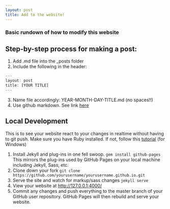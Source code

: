 ```yaml
---
layout: post
title: Add to the website!
---
```

### Basic rundown of how to modify this website

## Step-by-step process for making a post:
1. Add .md file into the _posts folder
2. Include the following in the header:
```javascript
---
layout: post
title: [YOUR TITLE]
---
```
3. Name file accordingly: YEAR-MONTH-DAY-TITLE.md (no spaces!!)
4. Use github markdown. See link [here](https://raw.githubusercontent.com/barryclark/www.jekyllnow.com/gh-pages/_posts/2014-6-19-Markdown-Style-Guide.md)

## Local Development
This is to see your website react to your changes in realtime without having to git push.
Make sure you have Ruby installed. If not, follow this [tutorial](https://stackify.com/install-ruby-on-windows-everything-you-need-to-get-going/) (for Windows)

1. Install Jekyll and plug-ins in one fell swoop. `gem install github-pages` This mirrors the plug-ins used by GitHub Pages on your local machine including Jekyll, Sass, etc.
2. Clone down your fork `git clone https://github.com/yourusername/yourusername.github.io.git`
3. Serve the site and watch for markup/sass changes `jekyll serve`
4. View your website at http://127.0.0.1:4000/
5. Commit any changes and push everything to the master branch of your GitHub user repository. GitHub Pages will then rebuild and serve your website.
